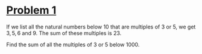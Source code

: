 # [Problem 1](https://projecteuler.net/problem=1)

If we list all the natural numbers below $10$ that are multiples of $3$ or $5$, we get $3, 5, 6$ and $9$. The sum of these multiples is $23$.

Find the sum of all the multiples of $3$ or $5$ below $1000$.